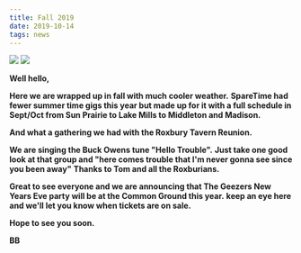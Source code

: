 ```yaml
---
title: Fall 2019
date: 2019-10-14
tags: news
---
```


![](images/ST-at-rox-reunion-10_19-500x281.jpg) ![](images/Rox-Tavern-Reunion-10_2019-500x281.jpg)

**Well hello,**

**Here we are wrapped up in fall with much cooler weather.** **SpareTime had fewer summer time gigs this year but made up for it with a full schedule in Sept/Oct from Sun Prairie to Lake Mills to Middleton and Madison.**

**And what a gathering we had with the Roxbury Tavern Reunion.**

**We are singing the Buck Owens tune "Hello Trouble".** **Just take one good look at that group and "here comes trouble that I'm never gonna see since you been away"** **Thanks to Tom and all the Roxburians.**

**Great to see everyone and we are announcing that The Geezers New Years Eve party will be at the Common Ground this year.** **keep an eye here and we'll let you know when tickets are on sale.**

**Hope to see you soon.**

**BB**
